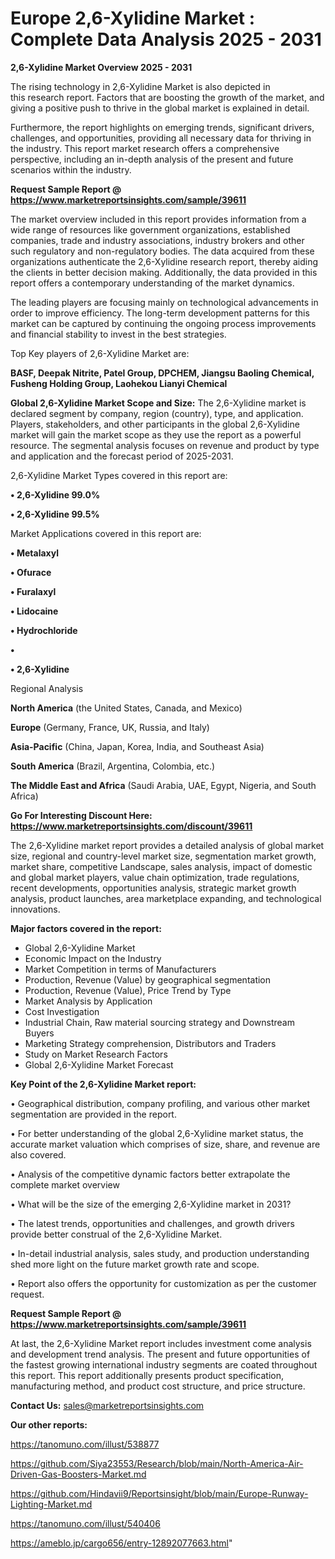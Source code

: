 # Europe 2,6-Xylidine Market : Complete Data Analysis 2025 - 2031

<Strong> 2,6-Xylidine Market Overview 2025 - 2031</strong>

The rising technology in 2,6-Xylidine Market is also depicted in this research report. Factors that are boosting the growth of the market, and giving a positive push to thrive in the global market is explained in detail.

Furthermore, the report highlights on emerging trends, significant drivers, challenges, and opportunities, providing all necessary data for thriving in the industry. This report market research offers a comprehensive perspective, including an in-depth analysis of the present and future scenarios within the industry.

<strong>Request Sample Report @ <a href=https://www.marketreportsinsights.com/sample/39611>https://www.marketreportsinsights.com/sample/39611</a></strong>

The market overview included in this report provides information from a wide range of resources like government organizations, established companies, trade and industry associations, industry brokers and other such regulatory and non-regulatory bodies. The data acquired from these organizations authenticate the 2,6-Xylidine research report, thereby aiding the clients in better decision making. Additionally, the data provided in this report offers a contemporary understanding of the market dynamics.

The leading players are focusing mainly on technological advancements in order to improve efficiency. The long-term development patterns for this market can be captured by continuing the ongoing process improvements and financial stability to invest in the best strategies.

Top Key players of 2,6-Xylidine Market are:

<strong>BASF, Deepak Nitrite, Patel Group, DPCHEM, Jiangsu Baoling Chemical, Fusheng Holding Group, Laohekou Lianyi Chemical</strong>

<strong><b>Global 2,6-Xylidine Market Scope and Size:</b></strong>
The 2,6-Xylidine market is declared segment by company, region (country), type, and application. Players, stakeholders, and other participants in the global 2,6-Xylidine market will gain the market scope as they use the report as a powerful resource. The segmental analysis focuses on revenue and product by type and application and the forecast period of 2025-2031.

2,6-Xylidine Market Types covered in this report are:

<strong>•  2,6-Xylidine 99.0%

•  2,6-Xylidine 99.5%</strong>

Market Applications covered in this report are:

<strong>•  Metalaxyl

•  Ofurace

•  Furalaxyl

•  Lidocaine

•  Hydrochloride

•  

•  2,6-Xylidine</strong> 

Regional Analysis

<strong>North America</strong> (the United States, Canada, and Mexico)

<strong>Europe</strong> (Germany, France, UK, Russia, and Italy)

<strong>Asia-Pacific</strong> (China, Japan, Korea, India, and Southeast Asia)

<strong>South America</strong> (Brazil, Argentina, Colombia, etc.)

<strong>The Middle East and Africa</strong> (Saudi Arabia, UAE, Egypt, Nigeria, and South Africa)

<strong>Go For Interesting Discount Here: <a href=https://www.marketreportsinsights.com/discount/39611>https://www.marketreportsinsights.com/discount/39611</a></strong>

The 2,6-Xylidine market report provides a detailed analysis of global market size, regional and country-level market size, segmentation market growth, market share, competitive Landscape, sales analysis, impact of domestic and global market players, value chain optimization, trade regulations, recent developments, opportunities analysis, strategic market growth analysis, product launches, area marketplace expanding, and technological innovations.

<strong><b>Major factors covered in the report:</b></strong>
<ul>
  <li>Global 2,6-Xylidine Market </li>
  <li>Economic Impact on the Industry</li>
  <li>Market Competition in terms of Manufacturers</li>
  <li>Production, Revenue (Value) by geographical segmentation</li>
  <li>Production, Revenue (Value), Price Trend by Type</li>
  <li>Market Analysis by Application</li>
  <li>Cost Investigation</li>
  <li>Industrial Chain, Raw material sourcing strategy and Downstream Buyers</li>
  <li>Marketing Strategy comprehension, Distributors and Traders</li>
  <li>Study on Market Research Factors</li>
  <li>Global 2,6-Xylidine Market Forecast</li>
</ul>

<strong><b>Key Point of the 2,6-Xylidine Market report:</b></strong>

• Geographical distribution, company profiling, and various other market segmentation are provided in the report.

• For better understanding of the global 2,6-Xylidine market status, the accurate market valuation which comprises of size, share, and revenue are also covered.

• Analysis of the competitive dynamic factors better extrapolate the complete market overview

• What will be the size of the emerging 2,6-Xylidine market in 2031?

• The latest trends, opportunities and challenges, and growth drivers provide better construal of the 2,6-Xylidine Market.

• In-detail industrial analysis, sales study, and production understanding shed more light on the future market growth rate and scope.

• Report also offers the opportunity for customization as per the customer request.

<strong>Request Sample Report @ <a href=https://www.marketreportsinsights.com/sample/39611>https://www.marketreportsinsights.com/sample/39611</a></strong>

At last, the 2,6-Xylidine Market report includes investment come analysis and development trend analysis. The present and future opportunities of the fastest growing international industry segments are coated throughout this report. This report additionally presents product specification, manufacturing method, and product cost structure, and price structure.

<strong>Contact Us:</strong>
sales@marketreportsinsights.com

<strong>Our other reports:</strong>

<a href=https://tanomuno.com/illust/538877>https://tanomuno.com/illust/538877</a>

<a href=https://github.com/Siya23553/Research/blob/main/North-America-Air-Driven-Gas-Boosters-Market.md>https://github.com/Siya23553/Research/blob/main/North-America-Air-Driven-Gas-Boosters-Market.md</a>

<a href=https://github.com/Hindavii9/Reportsinsight/blob/main/Europe-Runway-Lighting-Market.md>https://github.com/Hindavii9/Reportsinsight/blob/main/Europe-Runway-Lighting-Market.md</a>

<a href=https://tanomuno.com/illust/540406>https://tanomuno.com/illust/540406</a>

<a href=https://ameblo.jp/cargo656/entry-12892077663.html>https://ameblo.jp/cargo656/entry-12892077663.html</a>"
